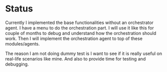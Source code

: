 # Status
Currently I implemented the base functionalities without an orchestrator agent. I have a menu to do the orchestration part. I will use it like this for couple of months to debug and understand how the orchestration should work. Then I will implement the orchestration agent to top of these modules/agents.

The reason I am not doing dummy test is I want to see if it is really useful on real-life scenarios like mine. And also to provide time for testing and debugging.